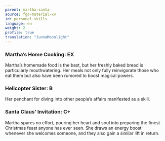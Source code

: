 ```yaml
---
parent: martha-santa
source: fgo-material-xv
id: personal-skills
language: en
weight: 2
profile: true
translation: "JunnaMoonlight"
---
```


### Martha’s Home Cooking: EX

Martha’s homemade food is the best, but her freshly baked bread is particularly mouthwatering. Her meals not only fully reinvigorate those who eat them but also have been rumored to boost magical powers.

### Helicopter Sister: B

Her penchant for diving into other people’s affairs manifested as a skill.

### Santa Claus’ Invitation: C+

Martha spares no effort, pouring her heart and soul into preparing the finest Christmas feast anyone has ever seen. She draws an energy boost whenever she welcomes someone, and they also gain a similar lift in return.
